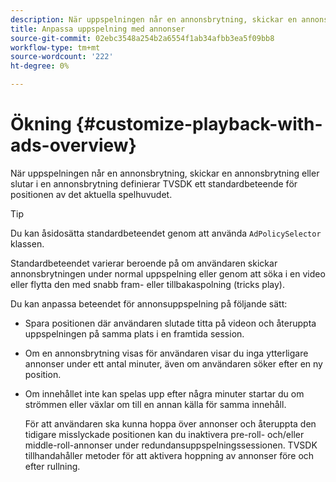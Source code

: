 ```yaml
---
description: När uppspelningen når en annonsbrytning, skickar en annonsbrytning eller slutar i en annonsbrytning definierar TVSDK ett standardbeteende för positionen av det aktuella spelhuvudet.
title: Anpassa uppspelning med annonser
source-git-commit: 02ebc3548a254b2a6554f1ab34afbb3ea5f09bb8
workflow-type: tm+mt
source-wordcount: '222'
ht-degree: 0%

---
```


# Ökning {#customize-playback-with-ads-overview}

När uppspelningen når en annonsbrytning, skickar en annonsbrytning eller slutar i en annonsbrytning definierar TVSDK ett standardbeteende för positionen av det aktuella spelhuvudet.

>[!TIP]
>
>Du kan åsidosätta standardbeteendet genom att använda `AdPolicySelector` klassen.

Standardbeteendet varierar beroende på om användaren skickar annonsbrytningen under normal uppspelning eller genom att söka i en video eller flytta den med snabb fram- eller tillbakaspolning (tricks play).

Du kan anpassa beteendet för annonsuppspelning på följande sätt:

* Spara positionen där användaren slutade titta på videon och återuppta uppspelningen på samma plats i en framtida session.
* Om en annonsbrytning visas för användaren visar du inga ytterligare annonser under ett antal minuter, även om användaren söker efter en ny position.
* Om innehållet inte kan spelas upp efter några minuter startar du om strömmen eller växlar om till en annan källa för samma innehåll.

  För att användaren ska kunna hoppa över annonser och återuppta den tidigare misslyckade positionen kan du inaktivera pre-roll- och/eller middle-roll-annonser under redundansuppspelningssessionen. TVSDK tillhandahåller metoder för att aktivera hoppning av annonser före och efter rullning.
